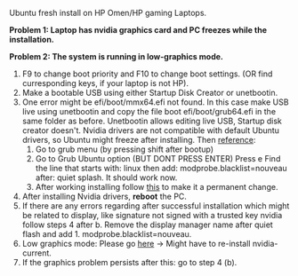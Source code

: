 Ubuntu fresh install on HP Omen/HP gaming Laptops.


**Problem 1: Laptop has  nvidia graphics card and PC freezes while the installation.**

**Problem 2: The system is running in low-graphics mode.**


1. F9 to change boot priority and F10 to change boot settings. (OR find curresponding keys, if your laptop is not HP).
1. Make a bootable USB using either Startup Disk Creator or unetbootin.
1. One error might be efi/boot/mmx64.efi not found. In this case make USB live using unetbootin and copy the file boot efi/boot/grub64.efi in the same folder as before. Unetbootin allows editing live USB, Startup disk creator doesn't.
Nvidia drivers are not compatible with default Ubuntu drivers, so Ubuntu might freeze after installing. Then [reference](https://askubuntu.com/questions/1057659/freeze-installing-ubuntu-18-04-on-omen-by-hp):
    1. Go to grub menu (by pressing shift after bootup)
    1. Go to Grub Ubuntu option (BUT DONT PRESS ENTER) Press e Find the line that starts with: linux then add: modprobe.blacklist=nouveau after: quiet splash. It should work now.
    1. After working installing follow [this](https://linuxconfig.org/how-to-disable-nouveau-nvidia-driver-on-ubuntu-18-04-bionic-beaver-linux) to make it a permanent change. 
1. After installing Nvidia drivers, **reboot** the PC. 
1. If there are any errors regarding after successful installation which might be related to display, like signature not signed with a trusted key nvidia follow steps 4 after b. Remove the display manager name after quiet flash and add 1. modprobe.blacklist=nouveau.
1. Low graphics mode: Please go [here](https://askubuntu.com/questions/141606/how-to-fix-the-system-is-running-in-low-graphics-mode-error) → Might have to re-install nvidia-current.
1. If the graphics problem persists after this: go to step 4 (b).
